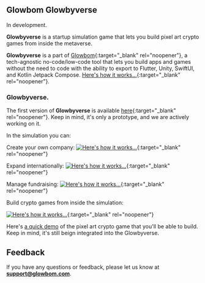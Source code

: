 ## Glowbom Glowbyverse

In development.

**Glowbyverse** is a startup simulation game that lets you build pixel art crypto games from inside the metaverse.

**Glowbyverse** is a part of [Glowbom](https://glowbom.com/){:target="_blank" rel="noopener"}, a tech-agnostic no-code/low-code tool that lets you build apps and games without the need to code with the ability to export to Flutter, Unity, SwiftUI, and Kotlin Jetpack Compose. [Here's how it works...](https://www.youtube.com/watch?v=nEnlP_f0jG4){:target="_blank" rel="noopener"}.
 
### Glowbyverse.

The first version of **Glowbyverse** is available [here](https://glowbyverse.netlify.app/){:target="_blank" rel="noopener"}. Keep in mind, it's only a prototype, and we are actively working on it.

In the simulation you can:

Create your own company:
[![Here's how it works...](https://user-images.githubusercontent.com/2455891/203458509-7a2b3fec-e9a5-477b-91e9-837bf3d2ec3d.png)](https://glowbom.com/){:target="_blank" rel="noopener"}

Expand internationally:
[![Here's how it works...](https://user-images.githubusercontent.com/2455891/203458880-4b866c51-e82c-410c-adfc-aa0669bc3b48.png)](https://glowbom.com/){:target="_blank" rel="noopener"}

Manage fundraising:
[![Here's how it works...](https://user-images.githubusercontent.com/2455891/203458967-81e6606a-3dd3-460a-aec3-752660b2aedf.png)](https://glowbom.com/){:target="_blank" rel="noopener"}

Build crypto games from inside the simulation:

[![Here's how it works...](https://user-images.githubusercontent.com/2455891/203459339-6e268c67-a7d2-4218-89dc-e25cd13446f7.png)](https://crypto-journey.netlify.app/){:target="_blank" rel="noopener"}

Here's [a quick demo](https://www.youtube.com/watch?v=mBey-ND_D0A) of the pixel art crypto game that you'll be able to build. Keep in mind, it's still beign integrated into the Glowbyverse.


## Feedback

If you have any questions or feedback, please let us know at **support@glowbom.com**.
